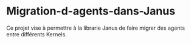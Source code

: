 Migration-d-agents-dans-Janus
=============================

Ce projet vise à permettre à la librarie Janus de faire migrer des agents entre différents Kernels.

